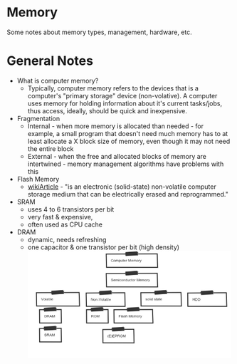 # Memory
  Some notes about memory types, management, hardware, etc.
  
  # General Notes
  * What is computer memory?
    - Typically, computer memory refers to the devices that is a computer's "primary storage" device (non-volative). A computer uses memory for holding information about it's current tasks/jobs, thus access, ideally, should be quick and inexpensive.
  * Fragmentation
    - Internal - when more memory is allocated than needed - for example, a
      small program that doesn't need much memory has to at least allocate a X
      block size of memory, even though it may not need the entire block
    - External - when the free and allocated blocks of memory are intertwined -
      memory management algorithms have problems with this
  * Flash Memory
    - [wikiArticle](https://en.wikipedia.org/wiki/Flash_memory) - "is an electronic (solid-state) non-volatile computer storage medium that can be electrically erased and reprogrammed."
  * SRAM
    * uses 4 to 6 transistors per bit
    * very fast & expensive,
    * often used as CPU cache
  * DRAM
    * dynamic, needs refreshing
    * one capacitor & one transistor per bit (high density)
![memorydiagram](https://github.com/comychitz/knowledge/blob/master/memory/img/bAmyiEdPAVQw.png)


